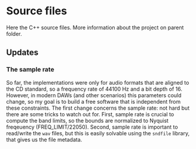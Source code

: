 # Source files #
Here the C++ source files. More information about the project on parent folder.
## Updates ##
### The sample rate ###
So far, the implementations were only for audio formats that are aligned to the CD standard, so a frequency rate of 44100 Hz and a bit depth of 16. However, in modern DAWs (and other scenarios) this parameters could change, 
so my goal is to build a free software that is independent from these constraints.
The first change concerns the sample rate: not hard but there are some tricks to watch out for. First, sample rate is crucial to compute the band limits, so the bounds are normalized to Nyquist freqeuency (FREQ_LIMIT/22050).
Second, sample rate is important to read/write the `wav` files, but this is easily solvable using the `sndfile` library, that gives us the file metadata.
